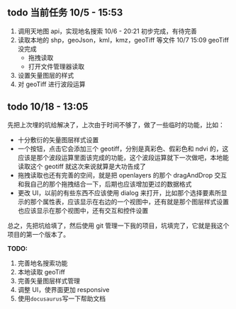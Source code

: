 ## todo 当前任务 10/5 - 15:53

1. 调用天地图 api，实现地名搜索 10/6 - 20:21 初步完成，有待完善
2. 读取本地的 shp，geoJson，kml，kmz，geoTiff 等文件 10/7 15:09 geoTiff 没完成
   - 拖拽读取
   - 打开文件管理器读取
3. 设置矢量图层的样式
4. 对 geoTiff 进行波段运算

## todo 10/18 - 13:05

先把上次埋的坑给解决了，上次由于时间不够了，做了一些临时的功能，比如：

- 十分敷衍的矢量图层样式设置
- 一个按钮，点击它会添加三个 geotiff，分别是真彩色、假彩色和 ndvi 的，这应该是那个波段运算里面该完成的功能，这个波段运算就下一次做吧，本地能读取这个 geotiff 就这次来说就算是大功告成了
- 拖拽读取也还有完善的空间，就是把 openlayers 的那个 dragAndDrop 交互和我自己的那个拖拽结合一下，后期也应该增加更过的数据格式
- 更改 UI，以前的有些东西不应该使用 dialog 来打开，比如那个选择要素所显示的那个属性表，应该显示在右边的一个视图中，还有就是那个图层样式设置也应该显示在那个视图中，还有交互和控件设置

总之，先把坑给填了，然后使用 git 管理一下我的项目，坑填完了，它就是我这个项目的第一个版本了。

**TODO:**

1. 完善地名搜索功能
2. 本地读取 geoTiff
3. 完善矢量图层样式管理
4. 调整 UI，使界面更加 responsive
5. 使用`docusaurus`写一下帮助文档
